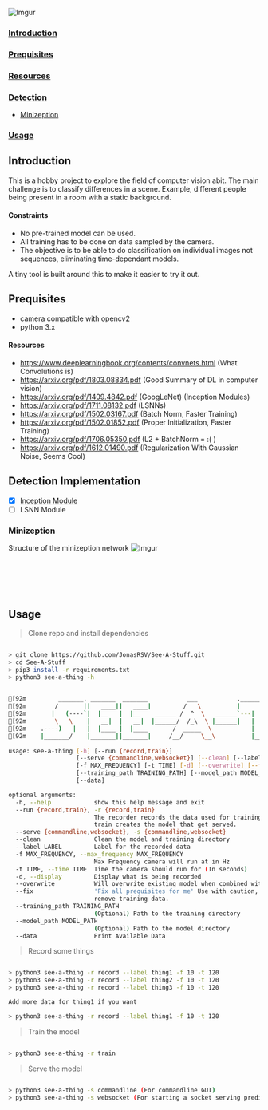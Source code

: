 <!--<a href="https://giphy.com/gifs/U7MUyyxzyaKoDVdZ9V"> <img  src="https://media.giphy.com/media/U7MUyyxzyaKoDVdZ9V/giphy.gif" title="Overly Ambitious Title"/></a>-->
![Imgur](https://i.imgur.com/czOS770.png)

###  [Introduction](#introduction-1)
###  [Prequisites](#prequisites-1)
###  [Resources](#resources-1)
###  [Detection](#detection-implementation)
  *  [Minizeption](#minizeption)
###  [Usage](#usage-1)


## Introduction
This is a hobby project to explore the field of computer vision abit. The main challenge is to classify differences
in a scene. Example, different people being present in a room with a static background.
<br/>
#### Constraints
* No pre-trained model can be used.
* All training has to be done on data sampled by the camera.
* The objective is to be able to do classification on individual images not sequences, eliminating time-dependant models.

A tiny tool is built around this to make it easier to try it out.

## Prequisites
  * camera compatible with opencv2 
  * python 3.x

#### Resources
  * https://www.deeplearningbook.org/contents/convnets.html (What Convolutions is)
  * https://arxiv.org/pdf/1803.08834.pdf (Good Summary of DL in computer vision)
  * https://arxiv.org/pdf/1409.4842.pdf (GoogLeNet) (Inception Modules)
  * https://arxiv.org/pdf/1711.08132.pdf (LSNNs) 
  * https://arxiv.org/pdf/1502.03167.pdf (Batch Norm, Faster Training)
  * https://arxiv.org/pdf/1502.01852.pdf (Proper Initialization, Faster Training)
  * https://arxiv.org/pdf/1706.05350.pdf (L2 + BatchNorm = :( )
  * https://arxiv.org/pdf/1612.01490.pdf (Regularization With Gaussian Noise, Seems Cool)

## Detection Implementation
- [x] [Inception Module](#minizeption)
- [ ] LSNN Module

### Minizeption
Structure of the minizeption network
![Imgur](https://i.imgur.com/vyyhEyj.png)


<br/>
<br/>
<br/>
<br/>

## Usage

> Clone repo and install dependencies

```bash

> git clone https://github.com/JonasRSV/See-A-Stuff.git
> cd See-A-Stuff
> pip3 install -r requirements.txt
> python3 see-a-thing -h

                                                                                                                                
[92m         _______. _______  _______           ___           .___________. __    __   __  .__   __.   _______     __       ___      [0m
[92m        /       ||   ____||   ____|         /   \          |           ||  |  |  | |  | |  \ |  |  /  _____|   /_ |     / _ \   [0m
[92m       |   (----`|  |__   |  |__    ______ /  ^  \   ______`---|  |----`|  |__|  | |  | |   \|  | |  |  __      | |    | | | |  [0m
[92m        \   \    |   __|  |   __|  |______/  /_\  \ |______|   |  |     |   __   | |  | |  . `  | |  | |_ |     | |    | | | |  [0m
[92m    .----)   |   |  |____ |  |____       /  _____  \           |  |     |  |  |  | |  | |  |\   | |  |__| |     | |  __| |_| |  [0m
[92m    |_______/    |_______||_______|     /__/     \__\          |__|     |__|  |__| |__| |__| \__|  \______|     |_| (__)\___/   [0m
                                                                                                                                
usage: see-a-thing [-h] [--run {record,train}]
                   [--serve {commandline,websocket}] [--clean] [--label LABEL]
                   [-f MAX_FREQUENCY] [-t TIME] [-d] [--overwrite] [--fix]
                   [--training_path TRAINING_PATH] [--model_path MODEL_PATH]
                   [--data]

optional arguments:
  -h, --help            show this help message and exit
  --run {record,train}, -r {record,train}
                        The recorder records the data used for training The
                        train creates the model that get served.
  --serve {commandline,websocket}, -s {commandline,websocket}
  --clean               Clean the model and training directory
  --label LABEL         Label for the recorded data
  -f MAX_FREQUENCY, --max_frequency MAX_FREQUENCY
                        Max Frequency camera will run at in Hz
  -t TIME, --time TIME  Time the camera should run for (In seconds)
  -d, --display         Display what is being recorded
  --overwrite           Will overwrite existing model when combined with train
  --fix                 'Fix all prequisites for me' Use with caution, will
                        remove training data.
  --training_path TRAINING_PATH
                        (Optional) Path to the training directory
  --model_path MODEL_PATH
                        (Optional) Path to the model directory
  --data                Print Available Data


```

> Record some things

```bash

> python3 see-a-thing -r record --label thing1 -f 10 -t 120
> python3 see-a-thing -r record --label thing2 -f 10 -t 120
> python3 see-a-thing -r record --label thing3 -f 10 -t 120

Add more data for thing1 if you want

> python3 see-a-thing -r record --label thing1 -f 10 -t 120

```

> Train the model

```bash

> python3 see-a-thing -r train

```

> Serve the model

```bash

> python3 see-a-thing -s commandline (For commandline GUI)
> python3 see-a-thing -s websocket (For starting a socket serving predictions at port 5000)

```


